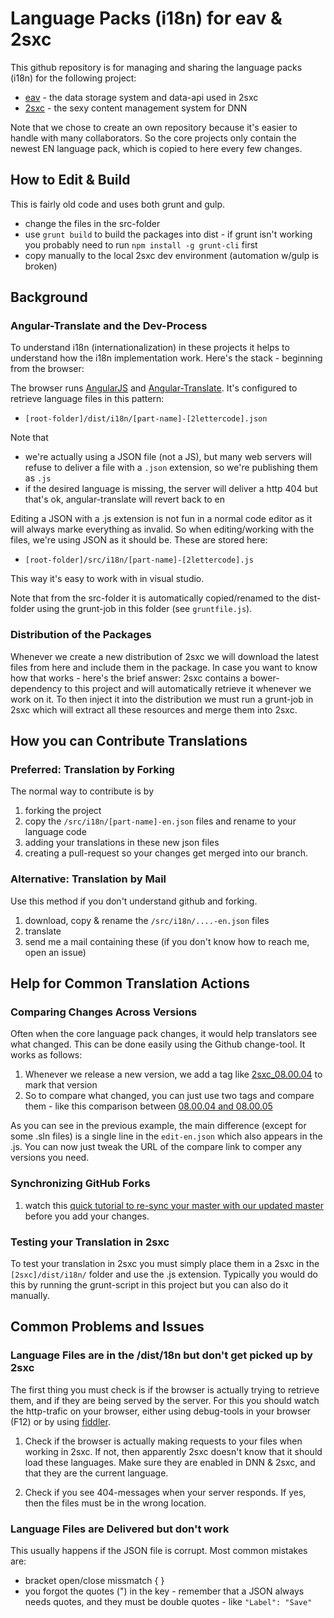 # Language Packs (i18n) for eav & 2sxc
This github repository is for managing and sharing the language packs (i18n) for the following project:

* [eav](https://github.com/2sic/eav) - the data storage system and data-api used in 2sxc
* [2sxc](https://github.com/2sic/2sxc) - the sexy content management system for DNN

Note that we chose to create an own repository because it's easier to handle with many collaborators. So the core projects only contain the newest EN language pack, which is copied to here every few changes. 

## How to Edit & Build

This is fairly old code and uses both grunt and gulp. 

* change the files in the src-folder
* use `grunt build` to build the packages into dist - if grunt isn't working you probably need to run `npm install -g grunt-cli` first
* copy manually to the local 2sxc dev environment (automation w/gulp is broken)

## Background

### Angular-Translate and the Dev-Process

To understand i18n (internationalization) in these projects it helps to understand how the i18n implementation work. Here's the stack - beginning from the browser:

The browser runs [AngularJS](https://angularjs.org/) and [Angular-Translate](https://angular-translate.github.io/). It's configured to retrieve language files in this pattern:

* `[root-folder]/dist/i18n/[part-name]-[2lettercode].json`

Note that 

* we're actually using a JSON file (not a JS), but many web servers will refuse to deliver a file with a `.json` extension, so we're publishing them as `.js`
* if the desired language is missing, the server will deliver a http 404 but that's ok, angular-translate will revert back to en

Editing a JSON with a .js extension is not fun in a normal code editor as it will always marke everything as invalid. So when editing/working with the files, we're using JSON as it should be. These are stored here:

* `[root-folder]/src/i18n/[part-name]-[2lettercode].js`

This way it's easy to work with in visual studio. 

Note that from the src-folder it is automatically copied/renamed to the dist-folder using the grunt-job in this folder (see `gruntfile.js`).

### Distribution of the Packages

Whenever we create a new distribution of 2sxc we will download the latest files from here and include them in the package. In case you want to know how that works - here's the brief answer: 2sxc contains a bower-dependency to this project and will automatically retrieve it whenever we work on it. To then inject it into the distribution we must run a grunt-job in 2sxc which will extract all these resources and merge them into 2sxc.

## How you can Contribute Translations

### Preferred: Translation by Forking

The normal way to contribute is by 

1. forking the project 
2. copy the `/src/i18n/[part-name]-en.json` files and rename to your language code
2. adding your translations in these new json files 
3. creating a pull-request so your changes get merged into our branch.

### Alternative: Translation by Mail

Use this method if you don't understand github and forking.

1. download, copy & rename  the `/src/i18n/....-en.json` files
2. translate
3. send me a mail containing these (if you don't know how to reach me, open an issue)

## Help for Common Translation Actions

### Comparing Changes Across Versions

Often when the core language pack changes, it would help translators see what changed. This can be done easily using the Github change-tool. It works as follows:

1. Whenever we release a new version, we add a tag like [2sxc_08.00.04](https://github.com/2sic/2sxc-eav-languages/tree/2sxc_08.00.04) to mark that version
2. So to compare what changed, you can just use two tags and compare them - like this comparison between [08.00.04 and 08.00.05](https://github.com/2sic/2sxc-eav-languages/compare/2sxc_08.00.04...2sxc_08.00.05)

As you can see in the previous example, the main difference (except for some .sln files) is a single line in the `edit-en.json` which also appears in the .js. You can now just tweak the URL of the compare link to comper any versions you need. 

### Synchronizing GitHub Forks

1. watch this [quick tutorial to re-sync your master with our updated master](http://www.hpique.com/2013/09/updating-a-fork-directly-from-github/) before you add your changes.

### Testing your Translation in 2sxc

To test your translation in 2sxc you must simply place them in a 2sxc in the `[2sxc]/dist/i18n/` folder and use the .js extension. Typically you would do this by running the grunt-script in this project but you can also do it manually. 

## Common Problems and Issues

### Language Files are in the /dist/18n but don't get picked up by 2sxc

The first thing you must check is if the browser is actually trying to retrieve them, and if they are being served by the server. 
For this you should watch the http-trafic on your browser, either using debug-tools in your browser (F12) or by using [fiddler](http://www.telerik.com/fiddler). 

1. Check if the browser is actually making requests to your files when working in 2sxc. 
If not, then apparently 2sxc doesn't know that it should load these languages. 
Make sure they are enabled in DNN & 2sxc, and that they are the current language.

2. Check if you see 404-messages when your server responds. If yes, then the files must be in the wrong location.

### Language Files are Delivered but don't work

This usually happens if the JSON file is corrupt. Most common mistakes are:

* bracket open/close missmatch { }
* you forgot the quotes (") in the key - remember that a JSON always needs quotes, and they must be double quotes - like `"Label": "Save"`